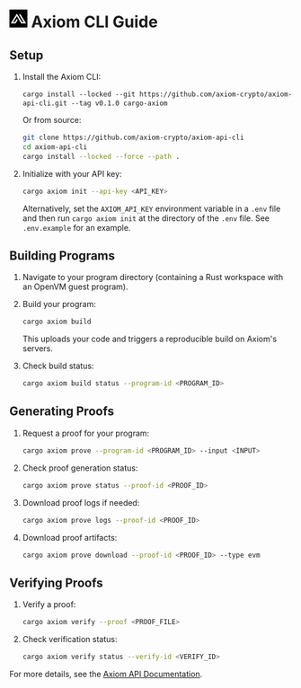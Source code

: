 # <img src="./favicon.ico" alt="Axiom Proving CLI" width="32" height="32" /> Axiom CLI Guide

## Setup

1. Install the Axiom CLI:

   ```
   cargo install --locked --git https://github.com/axiom-crypto/axiom-api-cli.git --tag v0.1.0 cargo-axiom
   ```

   Or from source:

   ```bash
   git clone https://github.com/axiom-crypto/axiom-api-cli
   cd axiom-api-cli
   cargo install --locked --force --path .
   ```

2. Initialize with your API key:
   ```bash
   cargo axiom init --api-key <API_KEY>
   ```
   Alternatively, set the `AXIOM_API_KEY` environment variable in a `.env` file and then run `cargo axiom init` at the directory of the `.env` file.
   See `.env.example` for an example.

## Building Programs

1. Navigate to your program directory (containing a Rust workspace with an OpenVM guest program).

2. Build your program:

   ```bash
   cargo axiom build
   ```

   This uploads your code and triggers a reproducible build on Axiom's servers.

3. Check build status:
   ```bash
   cargo axiom build status --program-id <PROGRAM_ID>
   ```

## Generating Proofs

1. Request a proof for your program:

   ```bash
   cargo axiom prove --program-id <PROGRAM_ID> --input <INPUT>
   ```

2. Check proof generation status:

   ```bash
   cargo axiom prove status --proof-id <PROOF_ID>
   ```

3. Download proof logs if needed:

   ```bash
   cargo axiom prove logs --proof-id <PROOF_ID>
   ```

4. Download proof artifacts:
   ```bash
   cargo axiom prove download --proof-id <PROOF_ID> --type evm
   ```

## Verifying Proofs

1. Verify a proof:

   ```bash
   cargo axiom verify --proof <PROOF_FILE>
   ```

2. Check verification status:
   ```bash
   cargo axiom verify status --verify-id <VERIFY_ID>
   ```

For more details, see the [Axiom API Documentation](https://proving-api-docs.axiom.xyz/api-reference/axiom-cli).
